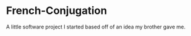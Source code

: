 French-Conjugation
==================

A little software project I started based off of an idea my brother gave me. 
